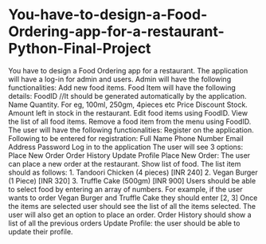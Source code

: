 # You-have-to-design-a-Food-Ordering-app-for-a-restaurant-Python-Final-Project
You have to design a Food Ordering app for a restaurant.    The application will have a log-in for admin and users.    Admin will have the following functionalities:  Add new food items. Food Item will have the following details: FoodID //It should be generated automatically by the application. Name Quantity. For eg, 100ml, 250gm, 4pieces etc Price Discount Stock. Amount left in stock in the restaurant. Edit food items using FoodID. View the list of all food items. Remove a food item from the menu using FoodID.     The user will have the following functionalities:  Register on the application. Following to be entered for registration: Full Name Phone Number Email Address Password Log in to the application The user will see 3 options: Place New Order Order History Update Profile Place New Order: The user can place a new order at the restaurant. Show list of food. The list item should as follows: 1. Tandoori Chicken (4 pieces) [INR 240] 2. Vegan Burger (1 Piece) [INR 320] 3. Truffle Cake (500gm) [INR 900] Users should be able to select food by entering an array of numbers. For example, if the user wants to order Vegan Burger and Truffle Cake they should enter [2, 3] Once the items are selected user should see the list of all the items selected. The user will also get an option to place an order. Order History should show a list of all the previous orders Update Profile: the user should be able to update their profile.
